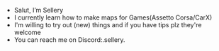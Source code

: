 -  Salut, I’m Sellery
-  I currently learn how to make maps for Games(Assetto Corsa/CarX)
-  I'm willing to try out (new) things and if you have tips plz they're welcome
-  You can reach me on Discord:.sellery.
